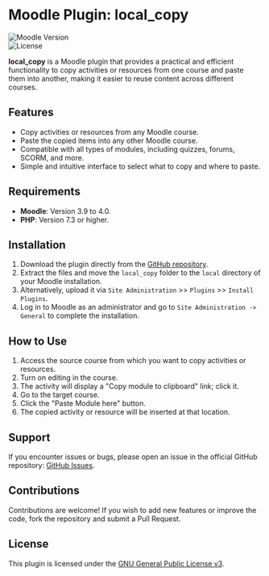 # Moodle Plugin: local_copy

![Moodle Version](https://img.shields.io/badge/Moodle-3.9%20to%204.0-blue.svg)  
![License](https://img.shields.io/badge/License-GPL--v3-brightgreen.svg)  

**local_copy** is a Moodle plugin that provides a practical and efficient functionality to copy activities or resources from one course and paste them into another, making it easier to reuse content across different courses.

## Features

- Copy activities or resources from any Moodle course.
- Paste the copied items into any other Moodle course.
- Compatible with all types of modules, including quizzes, forums, SCORM, and more.
- Simple and intuitive interface to select what to copy and where to paste.

## Requirements

- **Moodle**: Version 3.9 to 4.0.
- **PHP**: Version 7.3 or higher.

## Installation

1. Download the plugin directly from the [GitHub repository](https://github.com/EduardoKrausME/moodle-local_copy).
2. Extract the files and move the `local_copy` folder to the `local` directory of your Moodle installation.
3. Alternatively, upload it via `Site Administration` >> `Plugins` >> `Install Plugins`.
4. Log in to Moodle as an administrator and go to `Site Administration -> General` to complete the installation.

## How to Use

1. Access the source course from which you want to copy activities or resources.
2. Turn on editing in the course.
3. The activity will display a "Copy module to clipboard" link; click it.
4. Go to the target course.
5. Click the "Paste Module here" button.
6. The copied activity or resource will be inserted at that location.

## Support

If you encounter issues or bugs, please open an issue in the official GitHub repository: [GitHub Issues](https://github.com/EduardoKrausME/moodle-local_copy/issues).

## Contributions

Contributions are welcome! If you wish to add new features or improve the code, fork the repository and submit a Pull Request.

## License

This plugin is licensed under the [GNU General Public License v3](https://www.gnu.org/licenses/gpl-3.0.html).
